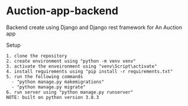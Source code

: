 # Auction-app-backend
Backend create using Django and Django rest framework for An Auction app

Setup

```
1. clone the repository
2. create environment using "python -m venv venv"
3. activate the enveironment using "venv\Script\activate"
4. install requirements using "pip install -r requirements.txt"
5. run the following commands
  - "python manage.py makemigrations"
  - "python manage.py migrate"
6. run server using "python manage.py runserver"
NOTE: built on python version 3.8.3
```
